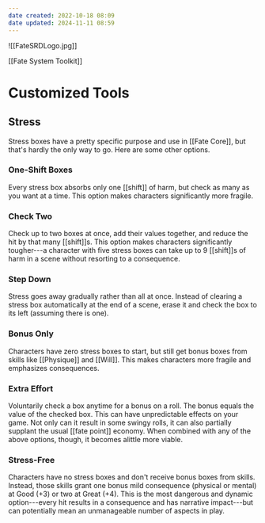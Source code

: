 ```yaml
---
date created: 2022-10-18 08:09 
date updated: 2024-11-11 08:59
---
```


![[FateSRDLogo.jpg]]

[[Fate System Toolkit]]

# Customized Tools

## Stress

Stress boxes have a pretty specific purpose and use in [[Fate Core]], but that's hardly the only way to go. Here are some other options.

### One-Shift Boxes

Every stress box absorbs only one [[shift]] of harm, but check as many as you want at a time. This option makes characters significantly more fragile.

### Check Two

Check up to two boxes at once, add their values together, and reduce the hit by that many [[shift]]s. This option makes characters significantly tougher---a character with five stress boxes can take up to 9 [[shift]]s of harm in a scene without resorting to a consequence.

### Step Down

Stress goes away gradually rather than all at once. Instead of clearing a stress box automatically at the end of a scene, erase it and check the box to its left (assuming there is one).

### Bonus Only

Characters have zero stress boxes to start, but still get bonus boxes from skills like [[Physique]] and [[Will]]. This makes characters more fragile and emphasizes consequences.

### Extra Effort

Voluntarily check a box anytime for a bonus on a roll. The bonus equals the value of the checked box. This can have unpredictable effects on your game. Not only can it result in some swingy rolls, it can also partially supplant the usual [[fate point]] economy. When combined with any of the above options, though, it becomes alittle more viable.

### Stress-Free

Characters have no stress boxes and don't receive bonus boxes from skills. Instead, those skills grant one bonus mild consequence (physical or mental) at Good (+3) or two at Great (+4). This is the most dangerous and dynamic option---every hit results in a consequence and has narrative impact---but can potentially mean an unmanageable number of aspects in play.
